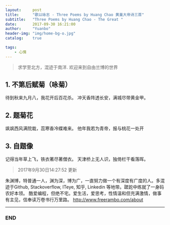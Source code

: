 ```yaml
---
layout:     post
title:      "歌以咏志 - Three Poems by Huang Chao 黄巢大帝诗三首"
subtitle:   "Three Poems by Huang Chao - The Great "
date:       2017-09-30 16:21:00
author:     "Yuanbo"
header-img: "img/home-bg-o.jpg"
catalog:    true

tags:
    - 心情
---
```


> 求学至北方，混迹于南洋. 欢迎来到自由兰博的世界

## 1. 不第后赋菊（咏菊）


待到秋来九月八，我花开后百花杀。
冲天香阵透长安，满城尽带黄金甲。


## 2. 题菊花

飒飒西风满院栽，蕊寒香冷蝶难来。
他年我若为青帝，报与桃花一处开

## 3. 自题像

记得当年草上飞，铁衣著尽著僧衣。
天津桥上无人识，独倚栏干看落晖。


> 2017年9月30日14:27:52 更新

朱渊博，特普通一人，渊为深，博为广，一直努力做一个有深度有广度的人。多混迹于Github, Stackoverflow, ITeye, 知乎, Linkedin 等地带。蹉跎中练就了一身码农好本领。 酷爱编程，但绝不宅。爱生活，爱思考，性情温和但充满激情，做事有主见，信奉读万卷书行万里路。
<http://www.freerambo.com/about>

---

### END

